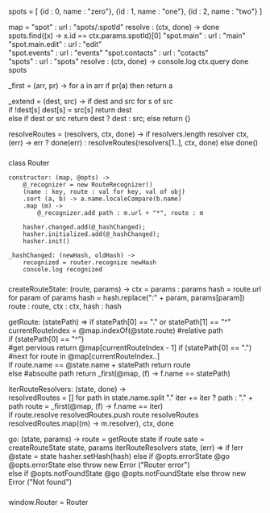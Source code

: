 ###
spots = [
	{id : 0, name : "zero"},
	{id : 1, name : "one"},
	{id : 2, name : "two"}
]

map = 
	"spot" : 
		url : "spots/:spotId"
		resolve : (ctx, done) ->
			done spots.find((x) -> x.id == ctx.params.spotId)[0]
	"spot.main" :
		url : "main"
    "spot.main.edit" :
        url : "edit"        
	"spot.events" :
		url : "events"
	"spot.contacts" :
		url : "cotacts"        
	"spots" :
		url : "spots"
		resolve : (ctx, done) ->
			console.log ctx.query
			done spots

_first = (arr, pr) -> 
    for a in arr
        if pr(a) then return a         

_extend = (dest, src) ->
    if dest and src
        for s of src                    
            if !dest[s]
                dest[s] = src[s]
        return dest                
    else if dest or src
        return dest ? dest : src;
    else 
        return {}

resolveRoutes = (resolvers, ctx, done) ->
    if resolvers.length
        resolver ctx, (err) -> err ? done(err) : resolveRoutes(resolvers[1..], ctx, done)
    else
        done()
###

class Router

	constructor: (map, @opts) ->
        @_recognizer = new RouteRecognizer()
		(name : key, route : val for key, val of obj)
        .sort (a, b) -> a.name.localeCompare(b.name)
        .map (m) -> 
            @_recognizer.add path : m.url + "*", route : m
		
        hasher.changed.add(@_hashChanged);
		hasher.initialized.add(@_hashChanged);
		hasher.init()

	_hashChanged: (newHash, oldHash) ->    
        recognized = router.recognize newHash
        console.log recognized

###    
createRouteState: (route, params) ->
    ctx = 
        params : params
    hash = route.url
    for param of params
        hash = hash.replace(":" + param, params[param])
    route : route, ctx : ctx, hash : hash

getRoute: (statePath) =>
    if statePath[0] == "." or statePath[1] == "^"
        currentRouteIndex = @map.indexOf(@state.route)
        #relative path            
        if (statePath[0] == "^")            
            #get pervious
            return @map[currentRouteIndex - 1]
        if (statePath[0] == ".")            
            #next
            for route in @map[currentRouteIndex..]                    
                if route.name == @state.name + statePath
                    return route                        
    else
        #absoulte path
        return _first(@map, (f) -> f.name == statePath)

iterRouteResolvers: (state, done) ->        
    resolvedRoutes = []
    for path in state.name.split "."
        iter += iter ? path : "." + path
        route = _first(@map, (f) -> f.name == iter)            
        if route.resolve
            resolvedRoutes.push route
    resolveRoutes resolvedRoutes.map((m) -> m.resolver), ctx, done        

go: (state, params) ->
    route = getRoute state
    if route 
        sate = createRouteState state, params
        iterRouteResolvers state, (err) =>
            if !err
    			@state = state
    			hasher.setHash(hash)
            else
                if @opts.errorState
                    @go @opts.errorState
                else
                    throw new Error ("Router error")            
    else
        if @opts.notFoundState
            @go @opts.notFoundState
        else
            throw new Error ("Not found")                        
###                

window.Router = Router
